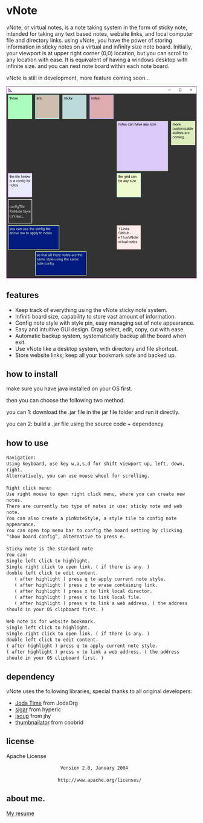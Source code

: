 # vNote
vNote, or virtual notes, is a note taking system in the form of sticky note, intended for taking any text based notes, website links, and local computer file and directory links.
using vNote, you have the power of storing information in sticky notes on a virtual and infinity size note board. Initially, your viewport is at upper right corner (0,0) location, but you can scroll to any location with ease. It is equivalent of having a windows desktop with infinite size. and you can nest note board within each note board.
 
vNote is still in development, more feature coming soon...
 
![Alt text](/screenshot/Demo1.PNG?raw=true "Demo_1")
 
## features
- Keep track of everything using the vNote sticky note system.
- Infiniti board size, capability to store vast amount of information.
- Config note style with style pin, easy managing set of note appearance.
- Easy and intuitive GUI design. Drag select, edit, copy, cut with ease.
- Automatic backup system, systematically backup all the board when exit.
- Use vNote like a desktop system, with directory and file shortcut.
- Store website links; keep all your bookmark safe and backed up. 
 
## how to install
make sure you have java installed on your OS first.
 
then you can choose the following two method.
 
you can 1:  download the .jar file in the jar file folder and run it directly.
 
you can 2:  build a .jar file using the source code + dependency.
## how to use
 ```
Navigation:
Using keyboard, use key w,a,s,d for shift viewport up, left, down, right.
Alternatively, you can use mouse wheel for scrolling.
 
Right click menu:
Use right mouse to open right click menu, where you can create new notes. 
There are currently two type of notes in use: sticky note and web note.
You can also create a pinNoteStyle, a style tile to config note appearance.
You can open top menu bar to config the board setting by clicking “show board config”, alternative to press e.           
 
Sticky note is the standard note
You can:
Single left click to highlight.
Single right click to open link. ( if there is any. )
double left click to edit content.
    ( after highlight ) press q to apply current note style.
    ( after highlight ) press z to erase containing link.
    ( after highlight ) press x to link local director.
    ( after highlight ) press c to link local file.
    ( after highlight ) press v to link a web address. ( the address should in your OS clipboard first. )
 
Web note is for website bookmark.
Single left click to highlight.
Single right click to open link. ( if there is any. )
double left click to edit content.
( after highlight ) press q to apply current note style.
( after highlight ) press v to link a web address. ( the address should in your OS clipboard first. )
 
 ```
## dependency
vNote uses the following libraries, special thanks to all original developers:
- [Joda Time](https://github.com/JodaOrg/joda-time) from JodaOrg
- [sigar](https://github.com/hyperic/sigar) from hyperic
- [jsoup](https://github.com/jhy/jsoup) from jhy
- [thumbnailator](https://github.com/coobird/thumbnailator) from coobrid
 
## license
 
  Apache License
 
 
                        Version 2.0, January 2004
 
                       http://www.apache.org/licenses/
 
## about me.
[My resume](http://arg0n.com/)
